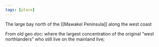 ```yaml
---
tags: [place]
---
```


The large bay north of the [[Mawakel Peninsula]] along the west coast

From old geo doc: where the largest concentration of the original “west northlanders” who still live on the mainland live;
